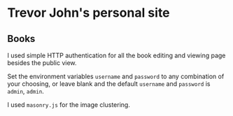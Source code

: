 # Trevor John's personal site

## Books

I used simple HTTP authentication for all the book editing and viewing page besides the public view.

Set the environment variables `username` and `password` to any combination of your choosing, or leave blank
and the default `username` and `password` is `admin`, `admin`. 

I used `masonry.js` for the image clustering. 
